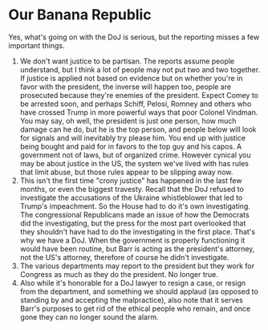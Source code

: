 # Our Banana Republic
Yes, what's going on with the DoJ is serious, but the reporting misses a few important things.
1. We don't want justice to be partisan. The reports assume people understand, but I think a lot of people may not put two and two together. If justice is applied not based on evidence but on whether you're in favor with the president, the inverse will happen too, people are prosecuted because they're enemies of the president. Expect Comey to be arrested soon, and perhaps Schiff, Pelosi, Romney and others who have crossed Trump in more powerful ways that poor Colonel Vindman. You may say, oh well, the president is just one person, how much damage can he do, but he is the top person, and people below will look for signals and will inevitably try please him. You end up with justice being bought and paid for in favors to the top guy and his capos. A government not of laws, but of organized crime. However cynical you may be about justice in the US, the system we've lived with has rules that limit abuse, but those rules appear to be slipping away now. 
2. This isn't the first time "crony justice" has happened in the last few months, or even the biggest travesty. Recall that the DoJ refused to investigate the accusations of the Ukraine whistleblower that led to Trump's impeachment. So the House had to do it's own investigating. The congressional Republicans made an issue of how the Democrats did the investigating, but the press for the most part overlooked that they shouldn't have had to do the investigating in the first place. That's why we have a DoJ. When the government is properly functioning it would have been routine, but Barr is acting as the president's attorney, not the US's attorney, therefore of course he didn't investigate.
3. The various departments may report to the president but they work for Congress as much as they do the president. No longer true.
4. Also while it's honorable for a DoJ lawyer to resign a case, or resign from the department, and something we should applaud (as opposed to standing by and accepting the malpractice), also note that it serves Barr's purposes to get rid of the ethical people who remain, and once gone they can no longer sound the alarm. 

